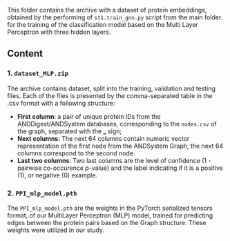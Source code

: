 This folder contains the archive with a dataset of protein embeddings, obtained by the performing of `st1.train_gnn.py` script from the main folder. for the training of the classification model based on the Multi Layer Perceptron with three hidden layers.

## Content

### 1. `dataset_MLP.zip`
The archive contains dataset, split into the training, validation and testing files. Each of the files is presented by the comma-separated table in the .csv format with a following structure:

- **First column**: a pair of unique protein IDs from the ANDDigest/ANDSystem databases, corresponding to the `nodes.csv` of the graph, separated with the **_** sign;
- **Next columns**: The next 64 columns contain numeric vector representation of the first node from the ANDSystem Graph, the next 64 columns correspond to the second node.
- **Last two columns**: Two last columns are the level of confidence (1 - pairwise co-occurence <i>p</i>-value) and the label indicating if it is a positive (1), or negative (0) example.

### 2. `PPI_mlp_model.pth`
The `PPI_mlp_model.pth` are the weights in the PyTorch serialized tensors format, of our MultiLayer Perceptron (MLP) model, trained for predicting edges between the protein pairs based on the Graph structure. These weights were utilized in our study.
